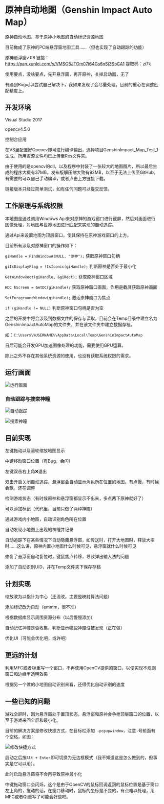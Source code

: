 # 原神自动地图（Genshin Impact Auto Map）
原神自动地图，基于原神小地图的自动标记资源地图

目前做成了原神的PC端悬浮窗地图工具……（但也实现了自动跟踪的功能）

原神悬浮窗v.08
链接：https://pan.xunlei.com/s/VMSO5JTOm07i64Gs6nSj3SoCA1
提取码：zi7k

使用要点，没啥要点，先开悬浮窗，再开原神，关掉启动器，无了

有遇到Bug可以尝试自己解决下，我如果发现了会尽量处理，目前的重心在调整匹配精度上。

## 开发环境

Visual Studio 2017 

opencv4.5.0

控制台应用

在VS里配置好Opencv即可进行编译输出，选择项目GenshinImpact_Map_Test_1生成，所用资源文件均已上传至Res文件夹。

由于使用的是opencv的dll，以及程序中封装了一张较大的地图图片，所以最后生成的程序大概有37MB，发布版解压缩大致有92MB，以至于无法上传至GitHub，有需要的可以自己手动编译，或者点击上方链接下载。

链接版本只经过简单测试，如有任何问题可以提交反馈。

## 工作原理与系统权限

本地图是通过调用Windows Api来对原神的游戏窗口进行截屏，然后对画面进行图像处理，对地图与世界地图进行匹配来实现的自动追踪。

通过Api来设置地图为顶层窗口，使其保持在原神游戏窗口的上方。

目前所有涉及对原神窗口的操作如下：

`giHandle = FindWindowA(NULL, "原神");` 获取原神窗口句柄

`giIsDisplayFlag = !IsIconic(giHandle);` 判断原神是否处于最小化

`GetWindowRect(giHandle, &giRect);` 获取原神窗口区域

`HDC hScreen = GetDC(giHandle);` 获取原神窗口画面，作用是截屏获取原神画面

`SetForegroundWindow(giHandle);` 激活原神窗口为焦点

`if (giHandle != NULL)` 判断原神窗口句柄是否为空

之后的开发中将会涉及到数据文件的保存与读取，目前会在Temp目录中建立名为GenshinImpactAutoMap的文件夹，并在该文件夹中建立数据存档。

如：`C:\Users\%USERNAME%\AppData\Local\Temp\GenshinImpactAutoMap`

日后可能会开发GPU加速图像处理的功能，需要使用GPU运算。

除此之外不存在其他系统资源的使用，也没有获取系统权限的需求。

## 运行画面

![运行画面](https://github.com/GengGode/GenshinImpact_AutoMap/blob/master/GenshinImpact_Map_Test_1/Img/Snipaste_2021-01-07_15-09-00.png)


### 自动跟踪与搜索神瞳

![自动跟踪](https://github.com/GengGode/GenshinImpact_AutoMap/blob/master/GenshinImpact_Map_Test_1/Img/2021-01-27%2000-27-55_5.gif)


![搜索神瞳](https://github.com/GengGode/GenshinImpact_AutoMap/blob/master/GenshinImpact_Map_Test_1/Img/2021-01-27%2000-27-55_3.gif)

## 目前实现

左键拖动以及滚轮缩放地图显示

中键移动窗口位置（有Bug，会闪）

左键双击右上角❌退出

双击开启关闭自动追踪，悬浮窗会自动显示角色所在位置的地图，有点慢，有时候会飘，还在调整

检测游戏状态（有时候原神和悬浮窗都显示不出来，多点两下原神就好了）

可以添加标记（代码里，目前只做了两种神瞳）

通过游戏内小地图，自动识别角色所在位置

自动发现小地图上出现的神瞳并记录

自动追踪下在某些情况下自动隐藏悬浮窗，如传送时，打开大地图时，释放大招时……这么讲，原神内置小地图什么时候可见，悬浮窗就什么时候可见

修复了悬浮窗自动复位时，键鼠焦点转移，导致弹出输入法的问题

添加了自动识别UID，并在Temp文件夹下保存存档

## 计划实现

缩放改为以指针为中心（还没改，主要是映射算法问题）

添加标记改为自动（emmm，很不准）

根据数据库显示周围资源分布（以后慢慢添加）

自动记忆神瞳是否收集，判断显示哪些神瞳没被发现（正在做）

优化UI（可能会优化吧，或许吧）

## 更远的计划

利用MFC或者Qt重写一个窗口，不再使用OpenCV提供的窗口，以便实现不规则窗口和边缘半透明效果

根据另一个做的小地图自动识别来看，还得优化自动识别的速度

## 一些已知的问题

游戏全屏时，因为悬浮窗处于置顶状态，悬浮窗和原神会争抢顶层窗口的位置，以至于游戏来回全屏和最小化。

目前的解决方案是修改快捷方式，在目标栏添加` -popupwindow`，注意`-`号前面有个空格，如图：

![修改快捷方式]()

启动之后按`Alt + Enter`即可切换为无边框模式（我不知道这是怎么做到的，但事实是它可以用）。

此时启动悬浮窗将不会再导致原神最小化

中键拖动窗口会闪烁，这个是由于OpenCV的鼠标回调返回的鼠标位置是基于窗口左上角的，拖动的话，在窗口移动时，鼠标的坐标是不变的，有点难以处理，用MFC或者Qt重写了可能会好些吧。
